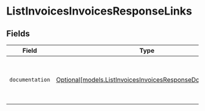 # ListInvoicesInvoicesResponseLinks


## Fields

| Field                                                                                                                | Type                                                                                                                 | Required                                                                                                             | Description                                                                                                          |
| -------------------------------------------------------------------------------------------------------------------- | -------------------------------------------------------------------------------------------------------------------- | -------------------------------------------------------------------------------------------------------------------- | -------------------------------------------------------------------------------------------------------------------- |
| `documentation`                                                                                                      | [Optional[models.ListInvoicesInvoicesResponseDocumentation]](../models/listinvoicesinvoicesresponsedocumentation.md) | :heavy_minus_sign:                                                                                                   | The URL to the generic Mollie API error handling guide.                                                              |